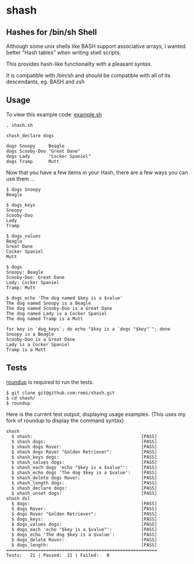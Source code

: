 #  shash
## Hashes for /bin/sh Shell

Although some unix shells like BASH support associative arrays, I wanted better "Hash tables" when writing shell scripts.

This provides hash-like functionality with a pleasant syntax.

It is compatible with /bin/sh and should be compatible with all of its descendants, eg. BASH and zsh

## Usage

To view this example code: [example.sh](/remi/shash/blob/master/examples/example.sh)

    . shash.sh

    shash_declare dogs

    dogs Snoopy     Beagle
    dogs Scooby-Doo "Great Dane"
    dogs Lady       "Cocker Spaniel"
    dogs Tramp      Mutt

Now that you have a few items in your Hash, there are a few ways you can use them ...

    $ dogs Snoopy
    Beagle

    $ dogs_keys
    Snoopy
    Scooby-Doo
    Lady
    Tramp

    $ dogs_values
    Beagle
    Great Dane
    Cocker Spaniel
    Mutt

    $ dogs
    Snoopy: Beagle
    Scooby-Doo: Great Dane
    Lady: Cocker Spaniel
    Tramp: Mutt

    $ dogs_echo 'The dog named $key is a $value'
    The dog named Snoopy is a Beagle
    The dog named Scooby-Doo is a Great Dane
    The dog named Lady is a Cocker Spaniel
    The dog named Tramp is a Mutt

    for key in `dog_keys`; do echo "$key is a `dogs "$key"`"; done
    Snoopy is a Beagle
    Scooby-Doo is a Great Dane
    Lady is a Cocker Spaniel
    Tramp is a Mutt

## Tests

[roundup](http://bmizerany.github.com/roundup/) is required to run the tests.

    $ git clone git@github.com:remi/shash.git
    $ cd shash/
    $ roundup

Here is the current test output, displaying usage examples.  (This uses my fork of roundup to display the command syntax)

    shash
      $ shash:                                         [PASS]
      $ shash dogs:                                    [PASS]
      $ shash dogs Rover:                              [PASS]
      $ shash dogs Rover "Golden Retriever":           [PASS]
      $ shash_keys dogs:                               [PASS]
      $ shash_values dogs:                             [PASS]
      $ shash_each dogs 'echo "$key is a $value"':     [PASS]
      $ shash_echo dogs 'The dog $key is a $value':    [PASS]
      $ shash_delete dogs Rover:                       [PASS]
      $ shash_length dogs:                             [PASS]
      $ shash_declare dogs:                            [PASS]
      $ shash_unset dogs:                              [PASS]
    shash dsl
      $ dogs:                                          [PASS]
      $ dogs Rover:                                    [PASS]
      $ dogs Rover "Golden Retriever":                 [PASS]
      $ dogs_keys:                                     [PASS]
      $ dogs_values dogs:                              [PASS]
      $ dogs_each 'echo "$key is a $value"':           [PASS]
      $ dogs_echo 'The dog $key is a $value':          [PASS]
      $ dogs_delete Rover:                             [PASS]
      $ dogs_length:                                   [PASS]
    =========================================================
    Tests:   21 | Passed:  21 | Failed:   0
